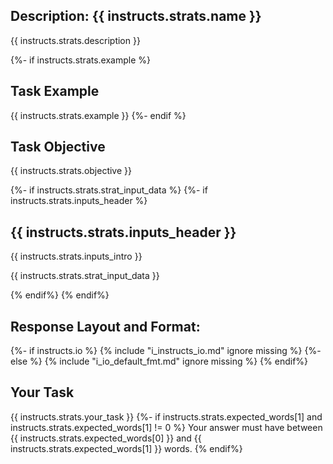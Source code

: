 ## Description: {{ instructs.strats.name }}
{{ instructs.strats.description }}

{%- if instructs.strats.example %}
## Task Example
{{ instructs.strats.example }}
{%- endif %}

## Task Objective
{{ instructs.strats.objective }}

{%- if instructs.strats.strat_input_data %}
{%- if instructs.strats.inputs_header %}
## {{ instructs.strats.inputs_header }}
{{ instructs.strats.inputs_intro }}
<!-- <{{ instructs.strats.inputs_tag }}> -->
{{ instructs.strats.strat_input_data }}
<!-- </{{ instructs.strats.inputs_tag }}> -->
{% endif%}
{% endif%}

## Response Layout and Format:
{%- if instructs.io %}
{% include "i_instructs_io.md" ignore missing %}
{%- else %}
{% include "i_io_default_fmt.md" ignore missing %}
{% endif%}

## Your Task
{{ instructs.strats.your_task }}
{%- if instructs.strats.expected_words[1] and instructs.strats.expected_words[1] != 0 %}
Your answer must have between {{ instructs.strats.expected_words[0] }} and {{ instructs.strats.expected_words[1] }} words.
{% endif%}
